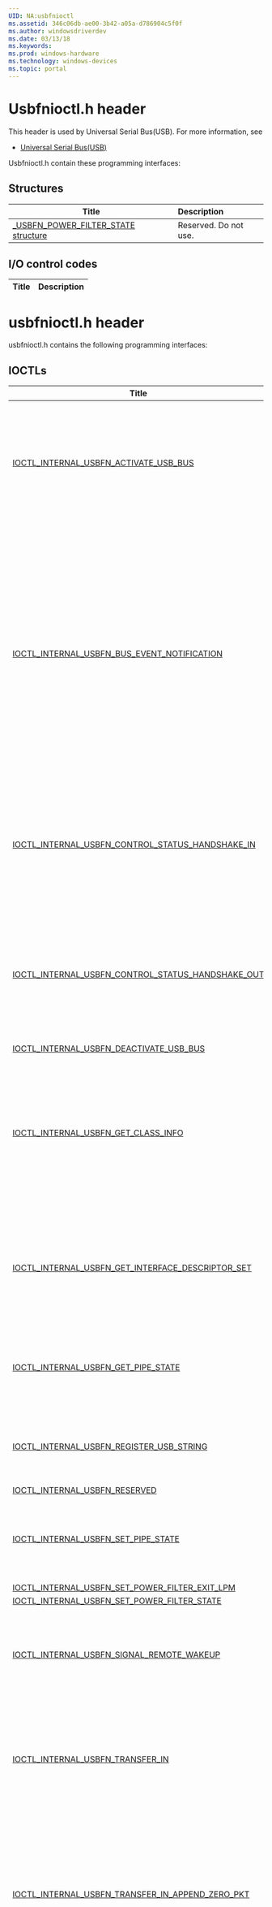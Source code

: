 ```yaml
---
UID: NA:usbfnioctl
ms.assetid: 346c06db-ae00-3b42-a05a-d786904c5f0f
ms.author: windowsdriverdev
ms.date: 03/13/18
ms.keywords: 
ms.prod: windows-hardware
ms.technology: windows-devices
ms.topic: portal
---
```


# Usbfnioctl.h header



This header is used by Universal Serial Bus(USB). For more information, see
- [Universal Serial Bus(USB)](../_usbref/index.md)

Usbfnioctl.h contain these programming interfaces:


## Structures

| Title   | Description   |
| ---- |:---- |
| [_USBFN_POWER_FILTER_STATE structure](ns-usbfnioctl-_usbfn_power_filter_state.md) | Reserved. Do not use. |

## I/O control codes

| Title   | Description   |
| ---- |:----

# usbfnioctl.h header



usbfnioctl.h contains the following programming interfaces:




## IOCTLs
| Title | Description |
| ---- |:---- |
| [IOCTL_INTERNAL_USBFN_ACTIVATE_USB_BUS](ni-usbfnioctl-ioctl_internal_usbfn_activate_usb_bus.md) | The USB class driver sends this request to activate the bus so that the driver can prepare to process bus events and handle traffic. |
| [IOCTL_INTERNAL_USBFN_BUS_EVENT_NOTIFICATION](ni-usbfnioctl-ioctl_internal_usbfn_bus_event_notification.md) | The USB class driver sends this request to prepare for notifications received from the USB function class extension (UFX) in response to an event on the bus, such as a change in the port type or a receipt of a non-standard setup packet. |
| [IOCTL_INTERNAL_USBFN_CONTROL_STATUS_HANDSHAKE_IN](ni-usbfnioctl-ioctl_internal_usbfn_control_status_handshake_in.md) | The class driver sends this request to send a zero-length control status handshake on endpoint 0 in the IN direction. |
| [IOCTL_INTERNAL_USBFN_CONTROL_STATUS_HANDSHAKE_OUT](ni-usbfnioctl-ioctl_internal_usbfn_control_status_handshake_out.md) | The class driver sends this request to send a zero-length control status handshake on endpoint 0 in the OUT direction. |
| [IOCTL_INTERNAL_USBFN_DEACTIVATE_USB_BUS](ni-usbfnioctl-ioctl_internal_usbfn_deactivate_usb_bus.md) | Do not use. |
| [IOCTL_INTERNAL_USBFN_GET_CLASS_INFO](ni-usbfnioctl-ioctl_internal_usbfn_get_class_info.md) | The class driver sends this request IO control code to retrieve information about the available pipes for a device, as configured in the registry. |
| [IOCTL_INTERNAL_USBFN_GET_INTERFACE_DESCRIPTOR_SET](ni-usbfnioctl-ioctl_internal_usbfn_get_interface_descriptor_set.md) | The class driver sends this request to get the entire USB interface descriptor set for a function on the device. |
| [IOCTL_INTERNAL_USBFN_GET_PIPE_STATE](ni-usbfnioctl-ioctl_internal_usbfn_get_pipe_state.md) | The class driver sends this request to get the stall state of the specified pipe. |
| [IOCTL_INTERNAL_USBFN_REGISTER_USB_STRING](ni-usbfnioctl-ioctl_internal_usbfn_register_usb_string.md) | The class driver sends this request to register a USB string descriptor. |
| [IOCTL_INTERNAL_USBFN_RESERVED](ni-usbfnioctl-ioctl_internal_usbfn_reserved.md) | Do not use. |
| [IOCTL_INTERNAL_USBFN_SET_PIPE_STATE](ni-usbfnioctl-ioctl_internal_usbfn_set_pipe_state.md) | The class driver sends this request to set the stall state of the specified USB pipe. |
| [IOCTL_INTERNAL_USBFN_SET_POWER_FILTER_EXIT_LPM](ni-usbfnioctl-ioctl_internal_usbfn_set_power_filter_exit_lpm.md) | Do not use. |
| [IOCTL_INTERNAL_USBFN_SET_POWER_FILTER_STATE](ni-usbfnioctl-ioctl_internal_usbfn_set_power_filter_state.md) | Do not use. |
| [IOCTL_INTERNAL_USBFN_SIGNAL_REMOTE_WAKEUP](ni-usbfnioctl-ioctl_internal_usbfn_signal_remote_wakeup.md) | The class driver sends this request to get remote wake-up notifications from endpoints. |
| [IOCTL_INTERNAL_USBFN_TRANSFER_IN](ni-usbfnioctl-ioctl_internal_usbfn_transfer_in.md) | The class driver sends this request to initiate a data transfer to the host on the specified pipe. |
| [IOCTL_INTERNAL_USBFN_TRANSFER_IN_APPEND_ZERO_PKT](ni-usbfnioctl-ioctl_internal_usbfn_transfer_in_append_zero_pkt.md) | The class driver sends this request to initiate an IN transfer to the specified pipe and appends a zero-length packet to indicate the end of the transfer. |
| [IOCTL_INTERNAL_USBFN_TRANSFER_OUT](ni-usbfnioctl-ioctl_internal_usbfn_transfer_out.md) | The class driver sends this request to initiate a data transfer from the host on the specified pipe. |




## Structures
| Title | Description |
| ---- |:---- |
| [_USBFN_POWER_FILTER_STATE](ns-usbfnioctl-_usbfn_power_filter_state.md) | Reserved. Do not use. |
